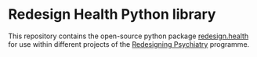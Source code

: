 # Redesign Health Python library

This repository contains the open-source python package [redesign.health](https://pypi.org/project/redesign.health/) for use within different projects of the
[Redesigning Psychiatry](https://github.com/redesigningpsychiatry) programme.
